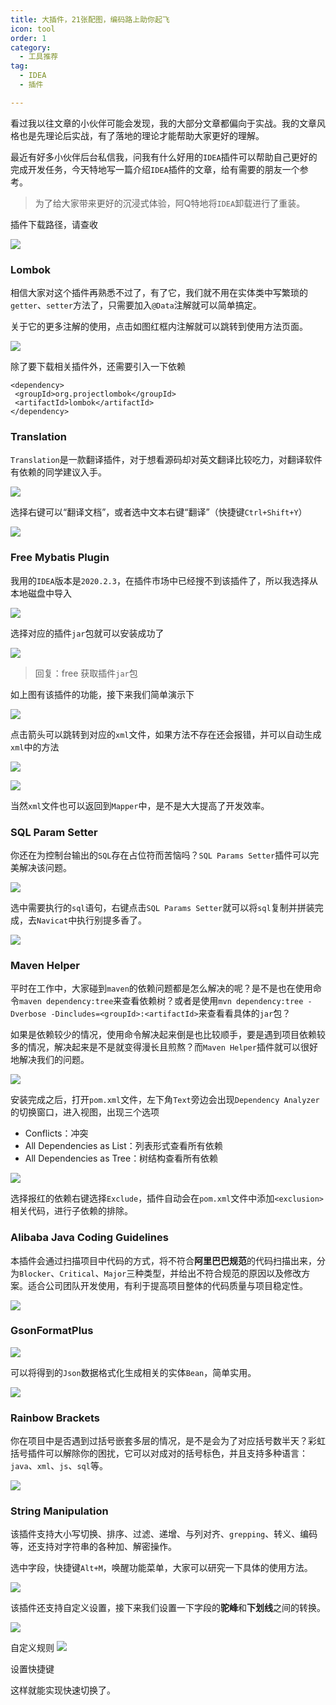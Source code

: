 ```yaml
---
title: 大插件，21张配图，编码路上助你起飞
icon: tool
order: 1
category:
  - 工具推荐
tag:
  - IDEA
  - 插件

---
```


看过我以往文章的小伙伴可能会发现，我的大部分文章都偏向于实战。我的文章风格也是先理论后实战，有了落地的理论才能帮助大家更好的理解。

最近有好多小伙伴后台私信我，问我有什么好用的`IDEA`插件可以帮助自己更好的完成开发任务，今天特地写一篇介绍`IDEA`插件的文章，给有需要的朋友一个参考。

> 为了给大家带来更好的沉浸式体验，阿Q特地将`IDEA`卸载进行了重装。

插件下载路径，请查收

![](https://p3-juejin.byteimg.com/tos-cn-i-k3u1fbpfcp/49a18b19d6f24909923ffc8bff2bbb40~tplv-k3u1fbpfcp-zoom-1.image)

### Lombok

相信大家对这个插件再熟悉不过了，有了它，我们就不用在实体类中写繁琐的`getter`、`setter`方法了，只需要加入`@Data`注解就可以简单搞定。

关于它的更多注解的使用，点击如图红框内注解就可以跳转到使用方法页面。

![](https://p3-juejin.byteimg.com/tos-cn-i-k3u1fbpfcp/97cc6b05f96c4527bd38a1489465655b~tplv-k3u1fbpfcp-zoom-1.image)

除了要下载相关插件外，还需要引入一下依赖

```
<dependency>
 <groupId>org.projectlombok</groupId>
 <artifactId>lombok</artifactId>
</dependency>
```

### Translation

`Translation`是一款翻译插件，对于想看源码却对英文翻译比较吃力，对翻译软件有依赖的同学建议入手。

![](https://p3-juejin.byteimg.com/tos-cn-i-k3u1fbpfcp/d3a19e6225964a02868aaf54591489f9~tplv-k3u1fbpfcp-zoom-1.image)

选择右键可以“翻译文档”，或者选中文本右键“翻译”（快捷键`Ctrl+Shift+Y`）

![](https://p3-juejin.byteimg.com/tos-cn-i-k3u1fbpfcp/8b818f58bef54ab18f3a192b02219aa3~tplv-k3u1fbpfcp-zoom-1.image)

### Free Mybatis Plugin

我用的`IDEA`版本是`2020.2.3`，在插件市场中已经搜不到该插件了，所以我选择从本地磁盘中导入

![](https://p3-juejin.byteimg.com/tos-cn-i-k3u1fbpfcp/94687295dab1485b85f53ed7dd9984da~tplv-k3u1fbpfcp-zoom-1.image)

选择对应的插件`jar`包就可以安装成功了

![](https://p3-juejin.byteimg.com/tos-cn-i-k3u1fbpfcp/d2a3a95ffd8c465886f802dafdc9c9a5~tplv-k3u1fbpfcp-zoom-1.image)

> 回复：free 获取插件`jar`包

如上图有该插件的功能，接下来我们简单演示下

![](https://p3-juejin.byteimg.com/tos-cn-i-k3u1fbpfcp/edbe284bb3b446e3917f28fedf87c6a1~tplv-k3u1fbpfcp-zoom-1.image)

点击箭头可以跳转到对应的`xml`文件，如果方法不存在还会报错，并可以自动生成`xml`中的方法

![](https://p3-juejin.byteimg.com/tos-cn-i-k3u1fbpfcp/1b56197f5d0d406280a3dd17aad7413d~tplv-k3u1fbpfcp-zoom-1.image)

![](https://p3-juejin.byteimg.com/tos-cn-i-k3u1fbpfcp/f585f849ecae486f85c6d0a7fd9e2b96~tplv-k3u1fbpfcp-zoom-1.image)

当然`xml`文件也可以返回到`Mapper`中，是不是大大提高了开发效率。

### SQL Param Setter

你还在为控制台输出的`SQL`存在占位符而苦恼吗？`SQL Params Setter`插件可以完美解决该问题。

![](https://p3-juejin.byteimg.com/tos-cn-i-k3u1fbpfcp/cc16c7bdb94f4107a1bc67a51b81b1c4~tplv-k3u1fbpfcp-zoom-1.image)

选中需要执行的`sql`语句，右键点击`SQL Params Setter`就可以将`sql`复制并拼装完成，去`Navicat`中执行别提多香了。

![](https://p3-juejin.byteimg.com/tos-cn-i-k3u1fbpfcp/e8a5a7cee28a42d5bbfeedcaed171ebf~tplv-k3u1fbpfcp-zoom-1.image)

### Maven Helper

平时在工作中，大家碰到`maven`的依赖问题都是怎么解决的呢？是不是也在使用命令`maven dependency:tree`来查看依赖树？或者是使用`mvn dependency:tree -Dverbose -Dincludes=<groupId>:<artifactId>`来查看看具体的`jar`包？

如果是依赖较少的情况，使用命令解决起来倒是也比较顺手，要是遇到项目依赖较多的情况，解决起来是不是就变得漫长且煎熬？而`Maven Helper`插件就可以很好地解决我们的问题。

![](https://p3-juejin.byteimg.com/tos-cn-i-k3u1fbpfcp/3598cb6f112548d98d29df393403be5b~tplv-k3u1fbpfcp-zoom-1.image)

安装完成之后，打开`pom.xml`文件，左下角`Text`旁边会出现`Dependency Analyzer`的切换窗口，进入视图，出现三个选项

-   Conflicts：冲突
-   All Dependencies as List：列表形式查看所有依赖
-   All Dependencies as Tree：树结构查看所有依赖

![](https://p3-juejin.byteimg.com/tos-cn-i-k3u1fbpfcp/3b25fa28d1b54376af1a23922f3f8916~tplv-k3u1fbpfcp-zoom-1.image)

选择报红的依赖右键选择`Exclude`，插件自动会在`pom.xml`文件中添加`<exclusion>` 相关代码，进行子依赖的排除。

### Alibaba Java Coding Guidelines

本插件会通过扫描项目中代码的方式，将不符合**阿里巴巴规范**的代码扫描出来，分为`Blocker`、`Critical`、`Major`三种类型，并给出不符合规范的原因以及修改方案。适合公司团队开发使用，有利于提高项目整体的代码质量与项目稳定性。

![](https://p3-juejin.byteimg.com/tos-cn-i-k3u1fbpfcp/ed19edf43ae84e53b686c90715d81510~tplv-k3u1fbpfcp-zoom-1.image)

### GsonFormatPlus

![](https://p3-juejin.byteimg.com/tos-cn-i-k3u1fbpfcp/de2ddf9a20e348e5b34f622d6f10fe9b~tplv-k3u1fbpfcp-zoom-1.image)

可以将得到的`Json`数据格式化生成相关的实体`Bean`，简单实用。

![](https://p3-juejin.byteimg.com/tos-cn-i-k3u1fbpfcp/c70ae9f50dc44b689bd6ff016dff3886~tplv-k3u1fbpfcp-zoom-1.image)

### Rainbow Brackets

你在项目中是否遇到过括号嵌套多层的情况，是不是会为了对应括号数半天？彩虹括号插件可以解除你的困扰，它可以对成对的括号标色，并且支持多种语言：`java`、`xml`、`js`、`sql`等。

![](https://p3-juejin.byteimg.com/tos-cn-i-k3u1fbpfcp/a0d3cbbab3f7422397470a5ea3c853f9~tplv-k3u1fbpfcp-zoom-1.image)

### String Manipulation

该插件支持大小写切换、排序、过滤、递增、与列对齐、`grepping`、转义、编码等，还支持对字符串的各种加、解密操作。

选中字段，快捷键`Alt+M`，唤醒功能菜单，大家可以研究一下具体的使用方法。

![](https://p3-juejin.byteimg.com/tos-cn-i-k3u1fbpfcp/e0d948832d2f4f5dafc96cd67f32c447~tplv-k3u1fbpfcp-zoom-1.image)

该插件还支持自定义设置，接下来我们设置一下字段的**驼峰**和**下划线**之间的转换。

![](https://p3-juejin.byteimg.com/tos-cn-i-k3u1fbpfcp/c4986a52ae9145ab9f097b04a345e2d6~tplv-k3u1fbpfcp-zoom-1.image)

自定义规则 ![](https://p3-juejin.byteimg.com/tos-cn-i-k3u1fbpfcp/b4d64ee2a42d44eaa98733e06e619ceb~tplv-k3u1fbpfcp-zoom-1.image)

设置快捷键

这样就能实现快速切换了。

